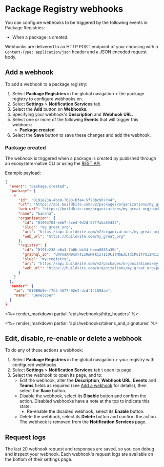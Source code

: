 # Package Registry webhooks

You can configure webhooks to be triggered by the following events in Package Registries:

- When a package is created.

Webhooks are delivered to an HTTP POST endpoint of your choosing with a `Content-Type: application/json` header and a JSON encoded request body.

## Add a webhook

To add a webhook to a package registry:

1. Select **Package Registries** in the global navigation > the package registry to configure webhooks on.
1. Select **Settings** > **Notification Services** tab.
1. Select the **Add** button on **Webhooks**.
1. Specifying your webhook's **Description** and **Webhook URL**.
1. Select one or more of the following **Events** that will trigger this webhook:
   + **Package created**
1. Select the **Save** button to save these changes and add the webhook.

### Package created

The webhook is triggered when a package is created by published through an ecosystem-native CLI or using the [REST API](/docs/apis/rest-api/package_registries/packages).

Example payload:

```json
{
  "event": "package.created",
  "package": {
    {
      "id": "0191e23a-4bc8-7683-bfa4-5f73bc9b7c44",
      "url": "https://api.buildkite.com/v2/packages/organizations/my_great_org/registries/my-registry/packages/0191e23a-4bc8-7683-bfa4-5f73bc9b7c44",
      "web_url": "https://buildkite.com/organizations/my_great_org/packages/registries/my-registry/packages/0191e23a-4bc8-7683-bfa4-5f73bc9b7c44",
      "name": "banana",
      "organization": {
        "id": "0190e784-eeb7-4ce4-9d2d-87f7aba85433",
        "slug": "my_great_org",
        "url": "https://api.buildkite.com/v2/organizations/my_great_org",
        "web_url": "https://buildkite.com/my_great_org"
      },
      "registry": {
        "id": "0191e238-e0a3-7b0b-bb34-beea0035a39d",
        "graphql_id": "UmVnaXN0cnktLS0wMTkxZTIzOC1lMGEzLTdiMGItYmIzNC1iZWVhMDAzNWEzOWQ=",
        "slug": "my-registry",
        "url": "https://api.buildkite.com/v2/packages/organizations/my_great_org/registries/my-registry",
        "web_url": "https://buildkite.com/organizations/my_great_org/packages/registries/my-registry"
      }
    }
  },
  "sender": {
    "id": "01989b9e-f7e2-4577-92e7-dcdf141598aa",
    "name": "Developer"
  }
}
```

<%= render_markdown partial: 'apis/webhooks/http_headers' %>

<%= render_markdown partial: 'apis/webhooks/tokens_and_signatures' %>

## Edit, disable, re-enable or delete a webhook

To do any of these actions a webhook:

1. Select **Package Registries** in the global navigation > your registry with configured webhooks.
1. Select **Settings** > **Notification Services** tab t open its page.
1. Select the webhook to open its page, and to:
   + Edit the webhook, alter the **Description**, **Webhook URL**, **Events** and **Teams** fields as required (see [Add a webhook](#add-a-webhook) for details), then select the **Save** button.
   + Disable the webhook, select its **Disable** button and confirm the action. Disabled webhooks have a note at the top to indicate this state.
     - Re-enable the disabled webhook, select its **Enable** button.
   + Delete the webhook, select its **Delete** button and confirm the action. The webhook is removed from the **Notification Services** page.

## Request logs

The last 20 webhook request and responses are saved, so you can debug and inspect your webhook. Each webhook's request logs are available on the bottom of their settings page.
